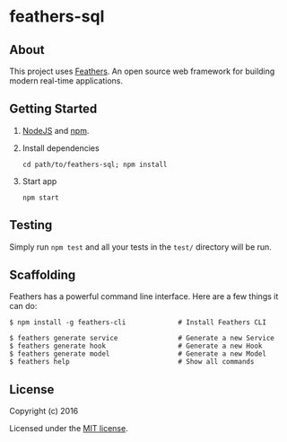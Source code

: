 # feathers-sql

> 

## About

This project uses [Feathers](http://feathersjs.com). An open source web framework for building modern real-time applications.

## Getting Started

1. [NodeJS](https://nodejs.org/) and [npm](https://www.npmjs.com/).
2. Install dependencies

    ```
    cd path/to/feathers-sql; npm install
    ```

3. Start app

    ```
    npm start
    ```

## Testing

Simply run `npm test` and all your tests in the `test/` directory will be run.

## Scaffolding

Feathers has a powerful command line interface. Here are a few things it can do:

```
$ npm install -g feathers-cli             # Install Feathers CLI

$ feathers generate service               # Generate a new Service
$ feathers generate hook                  # Generate a new Hook
$ feathers generate model                 # Generate a new Model
$ feathers help                           # Show all commands
```

## License

Copyright (c) 2016

Licensed under the [MIT license](LICENSE).
